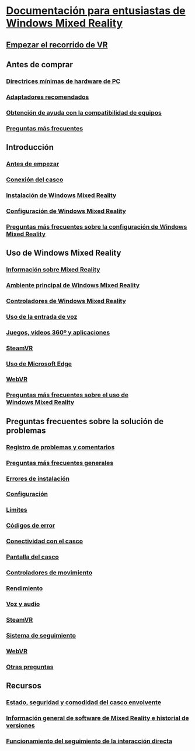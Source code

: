# [Documentación para entusiastas de Windows Mixed Reality](index.yml)
## [Empezar el recorrido de VR](vr-journey.md)

## Antes de comprar
<!-- ### [What is Windows Mixed Reality?](windows-mixed-reality.md) -->
### [Directrices mínimas de hardware de PC](windows-mixed-reality-minimum-pc-hardware-compatibility-guidelines.md)
### [Adaptadores recomendados](recommended-adapters-for-windows-mixed-reality-capable-pcs.md)
### [Obtención de ayuda con la compatibilidad de equipos](get-help-with-pc-compatibility.md)
### [Preguntas más frecuentes](before-you-buy-faqs.md)

## Introducción
### [Antes de empezar](before-you-start.md)
### [Conexión del casco](plug-in-your-headset.md)
### [Instalación de Windows Mixed Reality](install-windows-mixed-reality.md)
### [Configuración de Windows Mixed Reality](set-up-windows-mixed-reality.md)
### [Preguntas más frecuentes sobre la configuración de Windows Mixed Reality](wmr-setup-faq.md)

## Uso de Windows Mixed Reality
### [Información sobre Mixed Reality](learn-mixed-reality.md)
### [Ambiente principal de Windows Mixed Reality](your-mixed-reality-home.md)
### [Controladores de Windows Mixed Reality](controllers-in-wmr.md)
### [Uso de la entrada de voz](using-speech-in-wmr.md)
### [Juegos, vídeos 360º y aplicaciones](using-games-and-apps-in-windows-mixed-reality.md)
### [SteamVR](using-steamvr-with-windows-mixed-reality.md)
### [Uso de Microsoft Edge](using-microsoft-edge.md)  
### [WebVR](webvr.md)
### [Preguntas más frecuentes sobre el uso de Windows Mixed Reality](using-wmr-faq.md)

## Preguntas frecuentes sobre la solución de problemas
### [Registro de problemas y comentarios](filing-feedback.md)
### [Preguntas más frecuentes generales](troubleshooting-windows-mixed-reality.md)
### [Errores de instalación](installation_errors.md)
### [Configuración](set-up-questions.md)
### [Límites](boundary-questions.md)
### [Códigos de error](error-codes.md)
### [Conectividad con el casco](headset-connectivity.md)
### [Pantalla del casco](headset-display.md)
### [Controladores de movimiento](motion-controller-problems.md)
### [Rendimiento](performance-questions.md)
### [Voz y audio](speech-and-audio.md)
### [SteamVR](steamvr-questions.md)
### [Sistema de seguimiento](tracking.md)
### [WebVR](webvr-questions.md)
### [Otras preguntas](other-questions.md)

## Recursos
### [Estado, seguridad y comodidad del casco envolvente](wmr-health-safety-comfort.md)
### [Información general de software de Mixed Reality e historial de versiones](mixed-reality-software.md)
### [Funcionamiento del seguimiento de la interacción directa](tracking-system.md)
